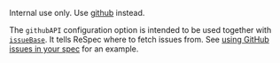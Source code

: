 Internal use only. Use [github](github) instead.

The `githubAPI` configuration option is intended to be used together with [`issueBase`](issueBase). It tells ReSpec where to fetch issues from. See [using GitHub issues in your spec](Referencing-GitHub-issues-in-your-spec) for an example.

